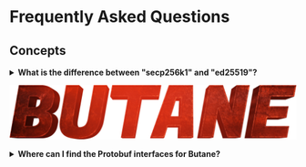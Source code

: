 # Frequently Asked Questions

## Concepts


<details>

<summary><b>What is the difference between "secp256k1" and "ed25519"?</b></summary>

secp256k1 and ed25519 are both popular cryptographic algorithms used for digital signatures and key generation, but
they have some differences in terms of security, performance, and compatibility with different systems.

secp256k1 is an elliptic curve algorithm that is widely used in Bitcoin and many other cryptocurrencies. It provides
128-bit security, which is considered sufficient for most practical purposes. secp256k1 is relatively fast and
efficient, making it a good choice for applications that require high performance. It is widely supported by most
cryptographic libraries and software, which makes it a good choice for cross-platform applications.

ed25519 is a newer elliptic curve algorithm that provides 128-bit security, similar to secp256k1. However, ed25519 is
generally considered to be more secure than secp256k1, due to its resistance to certain types of attacks such as
[side-channel attacks](https://en.wikipedia.org/wiki/Side-channel_attack). It is also faster than many other elliptic
curve algorithms, including secp256k1, making it a good choice for applications that require high performance.

In terms of compatibility, secp256k1 is more widely supported by existing systems, while ed25519 is less widely
supported. However, ed25519 is gaining popularity, and is supported by many cryptographic libraries and software.

When choosing between secp256k1 and ed25519, you should consider your specific needs in terms of security, performance,
and compatibility. If you are building an application that requires high performance and compatibility with existing
systems, secp256k1 may be a better choice. However, if you are building an application that requires a higher level
of security and performance, and you can afford to sacrifice some compatibility, ed25519 may be a better choice.

</details>

![My Image](images/Group.png)

<details>

<summary><b>Where can I find the Protobuf interfaces for Butane?</b></summary>

Head over to our [Buf](https://butane.tech/).

</details>
